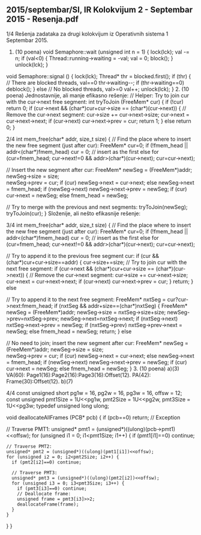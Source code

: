 2015/septembar/SI, IR Kolokvijum 2 - Septembar 2015 - Resenja.pdf
--------------------------------------------------------------------------------


1/4 
Rešenja zadataka za 
drugi kolokvijum iz Operativnih sistema 1 
Septembar 2015. 
1. (10 poena) 
void Semaphore::wait (unsigned int n = 1) { 
  lock(lck); 
  val -= n; 
  if (val<0) { 
    Thread::running->waiting = -val; 
    val = 0; 
    block(); 
  } 
  unlock(lck); 
} 
 
void Semaphore::signal () { 
  lock(lck); 
  Thread* thr = blocked.first(); 
  if (thr) {  // There are blocked threads, val==0 
    thr->waiting--; 
    if (thr->waiting==0) 
      deblock(); 
  } else // No blocked threads, val>=0 
    val++; 
  unlock(lck); 
} 
2. (10 poena) 
Jednostavnije, ali manje efikasno rešenje: 
// Helper: Try to join cur with the cur->next free segment: 
int tryToJoin (FreeMem* cur) { 
  if (!cur) return 0; 
  if (cur->next && (char*)cur+cur->size == (char*)(cur->next)) { 
    // Remove the cur->next segment: 
    cur->size += cur->next->size; 
    cur->next = cur->next->next; 
    if (cur->next) cur->next->prev = cur; 
    return 1; 
  } else 
    return 0; 
} 

2/4 
int mem_free(char* addr, size_t size) { 
  // Find the place where to insert the new free segment (just after cur): 
  FreeMem* cur=0; 
  if (!fmem_head || addr<(char*)fmem_head) 
    cur = 0; // insert as the first 
  else 
    for (cur=fmem_head; cur->next!=0 && addr>(char*)(cur->next); 
         cur=cur->next); 
 
  // Insert the new segment after cur: 
  FreeMem* newSeg = (FreeMem*)addr; 
  newSeg->size = size;   
  newSeg->prev = cur; 
  if (cur) newSeg->next = cur->next; 
  else newSeg->next = fmem_head; 
  if (newSeg->next) newSeg->next->prev = newSeg; 
  if (cur) cur->next = newSeg; 
  else fmem_head = newSeg; 
 
  // Try to merge with the previous and next segments: 
  tryToJoin(newSeg); 
  tryToJoin(cur); 
} 
Složenije, ali nešto efikasnije rešenje: 

3/4 
int mem_free(char* addr, size_t size) { 
  // Find the place where to insert the new free segment (just after cur): 
  FreeMem* cur=0; 
  if (!fmem_head || addr<(char*)fmem_head) 
    cur = 0; // insert as the first 
  else 
    for (cur=fmem_head; cur->next!=0 && addr>(char*)(cur->next); 
         cur=cur->next); 
 
  // Try to append it to the previous free segment cur: 
  if (cur && (char*)cur+cur->size==addr) { 
    cur->size+=size; 
    // Try to join cur with the next free segment: 
    if (cur->next && (char*)cur+cur->size == (char*)(cur->next)) { 
      // Remove the cur->next segment: 
      cur->size += cur->next->size; 
      cur->next = cur->next->next; 
      if (cur->next) cur->next->prev = cur; 
    } 
    return; 
  } 
  else 
 
  // Try to append it to the next free segment: 
  FreeMem* nxtSeg = cur?cur->next:fmem_head; 
  if (nxtSeg && addr+size==(char*)nxtSeg) { 
    FreeMem* newSeg = (FreeMem*)addr; 
    newSeg->size = nxtSeg->size+size; 
    newSeg->prev=nxtSeg->prev; 
    newSeg->next=nxtSeg->next; 
    if (nxtSeg->next) nxtSeg->next->prev = newSeg; 
    if (nxtSeg->prev) nxtSeg->prev->next = newSeg; 
    else fmem_head = newSeg; 
    return; 
  } 
  else 
 
  // No need to join; insert the new segment after cur: 
  FreeMem* newSeg = (FreeMem*)addr; 
  newSeg->size = size;   
  newSeg->prev = cur; 
  if (cur) newSeg->next = cur->next; 
  else newSeg->next = fmem_head; 
  if (newSeg->next) newSeg->next->prev = newSeg; 
  if (cur) cur->next = newSeg; 
  else fmem_head = newSeg; 
} 
3. (10 poena) 
a)(3)    VA(60): Page1(16):Page2(16):Page3(16):Offset(12). 
 PA(42): Frame(30):Offset(12). 
b)(7) 

4/4 
const unsigned short pg1w = 16, pg2w = 16, pg3w = 16, offsw = 12; 
const unsigned pmt1Size = 1U<<pg1w, 
               pmt2Size = 1U<<pg2w, pmt3Size = 1U<<pg3w; 
typedef unsigned long ulong; 
 
void deallocateAllFrames (PCB* pcb) { 
  if (pcb==0) return;  // Exception 
 
  // Traverse PMT1: 
  unsigned* pmt1 = (unsigned*)((ulong)(pcb->pmt1)<<offsw); 
  for (unsigned i1 = 0; i1<pmt1Size; i1++) { 
    if (pmt1[i1]==0) continue; 
 
    // Traverse PMT2: 
    unsigned* pmt2 = (unsigned*)((ulong)(pmt1[i1])<<offsw); 
    for (unsigned i2 = 0; i2<pmt2Size; i2++) { 
      if (pmt2[i2]==0) continue; 
 
      // Traverse PMT3: 
      unsigned* pmt3 = (unsigned*)((ulong)(pmt2[i2])<<offsw); 
      for (unsigned i3 = 0; i3<pmt3Size; i3++) { 
        if (pmt3[i3]==0) continue; 
        // Deallocate frame: 
        unsigned frame = pmt3[i3]>>2; 
        deallocateFrame(frame); 
      } 
    } 
  } 
} 
